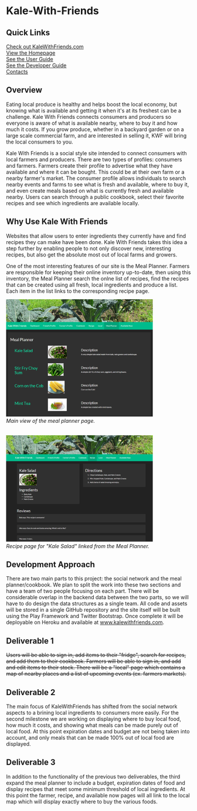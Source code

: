 # Kale-With-Friends

## Quick Links

<a href="http://www.kalewithfriends.com">Check out KaleWithFriends.com</a><br>
<a href="http://kalewithfriends.github.io/KaleWithFriends">View the Homepage</a><br>
<a href="#">See the User Guide</a><br>
<a href="#">See the Developer Guide</a><br>
<a href="#">Contacts</a><br>

## Overview

Eating local produce is healthy and helps boost the local economy, but knowing what is available and getting it when it's at its freshest can be a challenge. Kale With Friends connects consumers and producers so everyone is aware of what is available nearby, where to buy it and how much it costs. If you grow produce, whether in a backyard garden or on a large scale commercial farm, and are interested in selling it, KWF will bring the local consumers to you.

Kale With Friends is a social style site intended to connect consumers with local farmers and producers. There are two types of profiles: consumers and farmers. Farmers create their profile to advertise what they have available and where it can be bought. This could be at their own farm or a nearby farmer's market. The consumer profile allows individuals to search nearby events and farms to see what is fresh and available, where to buy it, and even create meals based on what is currently fresh and available nearby. Users can search through a public cookbook, select their favorite recipes and see which ingredients are available locally.


## Why Use Kale With Friends

Websites that allow users to enter ingredients they currently have and find recipes they can make have been done. Kale With Friends takes this idea a step further by enabling people to not only discover new, interesting recipes, but also get the absolute most out of local farms and growers. 

One of the most interesting features of our site is the Meal Planner. Farmers are responsible for keeping their online inventory up-to-date, then using this inventory, the Meal Planner search the onlne list of recipes, find the recipes that can be created using all fresh, local ingredients and produce a list. Each item in the list links to the corresponding recipe page.

<img src="doc/images/meal_planner.png" width="400 px"><br>
<i>Main view of the meal planner page.</i>

<br>
<img src="doc/images/recipe.png" width="400 px"><br>
<i>Recipe page for "Kale Salad" linked from the Meal Planner.</i>


## Development Approach

There are two main parts to this project: the social network and the meal planner/cookbook. We plan to split the work into these two sections and have a team of two people focusing on each part. There will be considerable overlap in the backend data between the two parts, so we will have to do design the data structures as a single team. All code and assets will be stored in a single GitHub repository and the site itself will be built using the Play Framework and Twitter Bootstrap. Once complete it will be deployable on Heroku and available at <a href="www.kaleiwthfriends.com">www.kalewithfriends.com</a>.

## Deliverable 1
<strike>Users will be able to sign in, add items to their "fridge", search for recipes, and add them to their cookbook. Farmers will be able to sign in, and add and edit items to their stock. There will be a "local" page which contains a map of nearby places and a list of upcoming events (ex. farmers markets).</strike>

## Deliverable 2
The main focus of KaleWithFriends has shifted from the social network aspects to a brining local ingredients to consumers more easily. For the second milestone we are working on displaying where to buy local food, how much it costs, and showing what meals can be made purely out of local food. At this point expiration dates and budget are not being taken into account, and only meals that can be made 100% out of local food are displayed. 

## Deliverable 3
In addition to the functionality of the previous two deliverables, the third expand the meal planner to include a budget, expiration dates of food and display recipes that meet some minimum threshold of local ingredients. At this point the farmer, recipe, and available now pages will all link to the local map which will display exactly where to buy the various foods.
